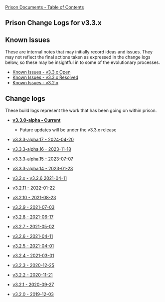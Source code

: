 [Prison Documents - Table of Contents](prison_docs_000_toc.md)

## Prison Change Logs for v3.3.x


## Known Issues

These are internal notes that may initially record ideas and issues.  They may not 
reflect the final actions taken as expressed in the change logs below, so these
may be insightful in to some of the evolutionary processes.

* [Known Issues - v3.3.x Open](knownissues_v3.3.x.md)
* [Known Issues - v3.3.x Resolved](knownissues_v3.3.x_resolved.md)
* [Known Issues - v3.2.x](knownissues_v3.2.x.md)


## Change logs

These build logs represent the work that has been going on within prison. 

 - **[v3.3.0-alpha - Current](changelog_v3.3.x.md)**
    - Future updates will be under the v3.3.x release
 
 
 - [v3.3.3-alpha.17 - 2024-04-20](prison_changelog_v3.3.0-alpha.17.md)&nbsp;&nbsp;
 - [v3.3.3-alpha.16 - 2023-11-18](prison_changelog_v3.3.0-alpha.16.md)&nbsp;&nbsp;
 - [v3.3.3-alpha.15 - 2023-07-07](prison_changelog_v3.3.0-alpha.15.md)&nbsp;&nbsp;
 - [v3.3.3-alpha.14 - 2023-01-23](prison_changelog_v3.3.0-alpha.14.md)&nbsp;&nbsp;

 
 - [v3.2.x - v3.2.6 2021-04-11](changelog_v3.2.x.md)

 
 - [v3.2.11 - 2022-01-22](prison_changelog_v3.2.11.md)&nbsp;&nbsp;
 - [v3.2.10 - 2021-08-23](prison_changelog_v3.2.10.md)&nbsp;&nbsp;
 - [v3.2.9 - 2021-07-03](prison_changelog_v3.2.9.md)&nbsp;&nbsp;
 - [v3.2.8 - 2021-06-17](prison_changelog_v3.2.8.md)&nbsp;&nbsp;
 
 
 - [v3.2.7 - 2021-05-02](prison_changelog_v3.2.7.md)&nbsp;&nbsp;
 - [v3.2.6 - 2021-04-11](prison_changelog_v3.2.6.md)&nbsp;&nbsp;
 - [v3.2.5 - 2021-04-01](prison_changelog_v3.2.5.md)&nbsp;&nbsp;
 - [v3.2.4 - 2021-03-01](prison_changelog_v3.2.4.md)&nbsp;&nbsp;
 
 
 - [v3.2.3 - 2020-12-25](prison_changelog_v3.2.3.md)&nbsp;&nbsp;
 - [v3.2.2 - 2020-11-21](prison_changelog_v3.2.2.md)&nbsp;&nbsp;
 - [v3.2.1 - 2020-09-27](prison_changelog_v3.2.1.md)&nbsp;&nbsp;
 - [v3.2.0 - 2019-12-03](prison_changelog_v3.2.0.md)&nbsp;&nbsp;

 
